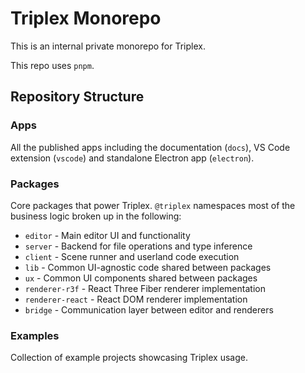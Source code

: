 # Triplex Monorepo

This is an internal private monorepo for Triplex.

This repo uses `pnpm`.

## Repository Structure

### Apps

All the published apps including the documentation (`docs`), VS Code extension (`vscode`) and standalone Electron app (`electron`).

### Packages

Core packages that power Triplex. `@triplex` namespaces most of the business logic broken up in the following:

- `editor` - Main editor UI and functionality
- `server` - Backend for file operations and type inference
- `client` - Scene runner and userland code execution
- `lib` - Common UI-agnostic code shared between packages
- `ux` - Common UI components shared between packages
- `renderer-r3f` - React Three Fiber renderer implementation
- `renderer-react` - React DOM renderer implementation
- `bridge` - Communication layer between editor and renderers

### Examples

Collection of example projects showcasing Triplex usage.
